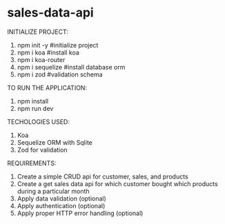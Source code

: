 # sales-data-api

INITIALIZE PROJECT:
1. npm init -y          #initialize project
2. npm  i koa           #install koa
3. npm i koa-router 
4. npm i sequelize      #install database orm
5. npm i zod            #validation schema

TO RUN THE APPLICATION:
1. npm install
1. npm run dev

TECHOLOGIES USED:
1. Koa
2. Sequelize ORM with Sqlite
3. Zod for validation

REQUIREMENTS:
1. Create a simple CRUD api for customer, sales, and products
2. Create a get sales data api for which customer bought which products during a particular month
3. Apply data validation (optional)
4. Apply authentication (optional)
5. Apply proper HTTP error handling (optional)
